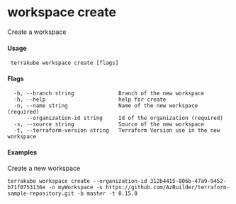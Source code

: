 # workspace create

Create a workspace

#### Usage

```
 terrakube workspace create [flags]
```

#### Flags

```
  -b, --branch string              Branch of the new workspace
  -h, --help                       help for create
  -n, --name string                Name of the new workspace (required)
      --organization-id string     Id of the organization (required)
  -s, --source string              Source of the new workspace
  -t, --terraform-version string   Terraform Version use in the new workspace
```

#### Examples

Create a new workspace

```
terrakube workspace create --organization-id 312b4415-806b-47a9-9452-b71f0753136e -n myWorkspace -s https://github.com/AzBuilder/terraform-sample-repository.git -b master -t 0.15.0
```
